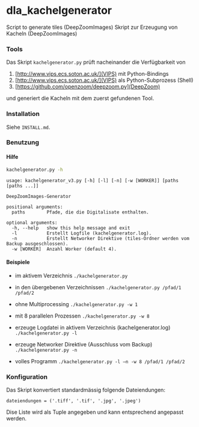 # dla_kachelgenerator
Script to generate tiles (DeepZoomImages)
Skript zur Erzeugung von Kacheln (DeepZoomImages)

### Tools

Das Skript `kachelgenerator.py` prüft nacheinander die Verfügbarkeit von
1. [http://www.vips.ecs.soton.ac.uk/](VIPS) mit Python-Bindings
2. [http://www.vips.ecs.soton.ac.uk/](VIPS) als Python-Subprozess (Shell)
3. [https://github.com/openzoom/deepzoom.py](DeepZoom)

und generiert die Kacheln mit dem zuerst gefundenen Tool.

### Installation

Siehe `INSTALL.md`.

### Benutzung

#### Hilfe

```bash
kachelgenerator.py -h
```

```
usage: kachelgenerator_v3.py [-h] [-l] [-n] [-w [WORKER]] [paths [paths ...]]

DeepZoomImages-Generator

positional arguments:
  paths        Pfade, die die Digitalisate enthalten.

optional arguments:
  -h, --help   show this help message and exit
  -l           Erstellt Logfile (kachelgenerator.log).
  -n           Erstellt Networker Direktive (tiles-Ordner werden vom Backup ausgeschlossen).
  -w [WORKER]  Anzahl Worker (default 4).
```

#### Beispiele

* im aktivem Verzeichnis
`./kachelgenerator.py`

* in den übergebenen Verzeichnissen
`./kachelgenerator.py /pfad/1 /pfad/2`

* ohne Multiprocessing
`./kachelgenerator.py -w 1`

* mit 8 parallelen Prozessen
`./kachelgenerator.py -w 8`

* erzeuge Logdatei in aktivem Verzeichnis (kachelgenerator.log)
`./kachelgenerator.py -l`

* erzeuge Networker Direktive (Ausschluss vom Backup)
`./kachelgenerator.py -n`

* volles Programm
`./kachelgenerator.py -l —n -w 8 /pfad/1 /pfad/2`

### Konfiguration

Das Skript konvertiert standardmässig folgende Dateiendungen:

`dateiendungen = ('.tiff', '.tif', '.jpg', '.jpeg')`

Dise Liste wird als Tuple angegeben und kann entsprechend angepasst werden.